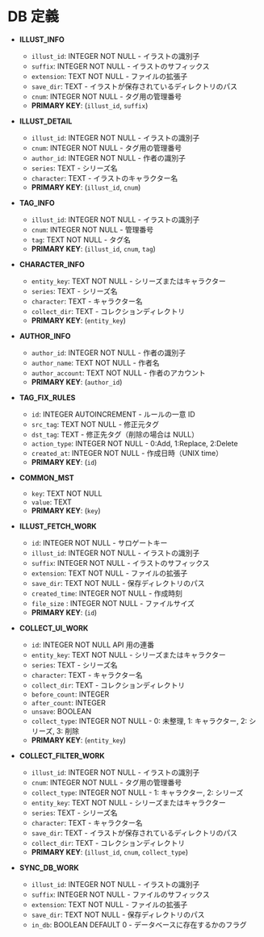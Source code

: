 # DB 定義

- **ILLUST_INFO**

  - `illust_id`: INTEGER NOT NULL - イラストの識別子
  - `suffix`: INTEGER NOT NULL - イラストのサフィックス
  - `extension`: TEXT NOT NULL - ファイルの拡張子
  - `save_dir`: TEXT - イラストが保存されているディレクトリのパス
  - `cnum`: INTEGER NOT NULL - タグ用の管理番号
  - **PRIMARY KEY**: (`illust_id`, `suffix`)

- **ILLUST_DETAIL**

  - `illust_id`: INTEGER NOT NULL - イラストの識別子
  - `cnum`: INTEGER NOT NULL - タグ用の管理番号
  - `author_id`: INTEGER NOT NULL - 作者の識別子
  - `series`: TEXT - シリーズ名
  - `character`: TEXT - イラストのキャラクター名
  - **PRIMARY KEY**: (`illust_id`, `cnum`)

- **TAG_INFO**

  - `illust_id`: INTEGER NOT NULL - イラストの識別子
  - `cnum`: INTEGER NOT NULL - 管理番号
  - `tag`: TEXT NOT NULL - タグ名
  - **PRIMARY KEY**: (`illust_id`, `cnum`, `tag`)

- **CHARACTER_INFO**

  - `entity_key`: TEXT NOT NULL - シリーズまたはキャラクター
  - `series`: TEXT - シリーズ名
  - `character`: TEXT - キャラクター名
  - `collect_dir`: TEXT - コレクションディレクトリ
  - **PRIMARY KEY**: (`entity_key`)

- **AUTHOR_INFO**

  - `author_id`: INTEGER NOT NULL - 作者の識別子
  - `author_name`: TEXT NOT NULL - 作者名
  - `author_account`: TEXT NOT NULL - 作者のアカウント
  - **PRIMARY KEY**: (`author_id`)

- **TAG_FIX_RULES**

  - `id`: INTEGER AUTOINCREMENT - ルールの一意 ID
  - `src_tag`: TEXT NOT NULL - 修正元タグ
  - `dst_tag`: TEXT - 修正先タグ（削除の場合は NULL）
  - `action_type`: INTEGER NOT NULL - 0:Add, 1:Replace, 2:Delete
  - `created_at`: INTEGER NOT NULL - 作成日時（UNIX time）
  - **PRIMARY KEY**: (`id`)

- **COMMON_MST**

  - `key`: TEXT NOT NULL
  - `value`: TEXT
  - **PRIMARY KEY**: (`key`)

- **ILLUST_FETCH_WORK**

  - `id`: INTEGER NOT NULL - サロゲートキー
  - `illust_id`: INTEGER NOT NULL - イラストの識別子
  - `suffix`: INTEGER NOT NULL - イラストのサフィックス
  - `extension`: TEXT NOT NULL - ファイルの拡張子
  - `save_dir`: TEXT NOT NULL - 保存ディレクトリのパス
  - `created_time`: INTEGER NOT NULL - 作成時刻
  - `file_size` : INTEGER NOT NULL - ファイルサイズ
  - **PRIMARY KEY**: (`id`)

- **COLLECT_UI_WORK**

  - `id`: INTEGER NOT NULL API 用の連番
  - `entity_key`: TEXT NOT NULL - シリーズまたはキャラクター
  - `series`: TEXT - シリーズ名
  - `character`: TEXT - キャラクター名
  - `collect_dir`: TEXT - コレクションディレクトリ
  - `before_count`: INTEGER
  - `after_count`: INTEGER
  - `unsave`: BOOLEAN
  - `collect_type`: INTEGER NOT NULL - 0: 未整理, 1: キャラクター, 2: シリーズ, 3: 削除
  - **PRIMARY KEY**: (`entity_key`)

- **COLLECT_FILTER_WORK**

  - `illust_id`: INTEGER NOT NULL - イラストの識別子
  - `cnum`: INTEGER NOT NULL - タグ用の管理番号
  - `collect_type`: INTEGER NOT NULL - 1: キャラクター, 2: シリーズ
  - `entity_key`: TEXT NOT NULL - シリーズまたはキャラクター
  - `series`: TEXT - シリーズ名
  - `character`: TEXT - キャラクター名
  - `save_dir`: TEXT - イラストが保存されているディレクトリのパス
  - `collect_dir`: TEXT - コレクションディレクトリ
  - **PRIMARY KEY**: (`illust_id`, `cnum`, `collect_type`)

- **SYNC_DB_WORK**

  - `illust_id`: INTEGER NOT NULL - イラストの識別子
  - `suffix`: INTEGER NOT NULL - ファイルのサフィックス
  - `extension`: TEXT NOT NULL - ファイルの拡張子
  - `save_dir`: TEXT NOT NULL - 保存ディレクトリのパス
  - `in_db`: BOOLEAN DEFAULT 0 - データベースに存在するかのフラグ
